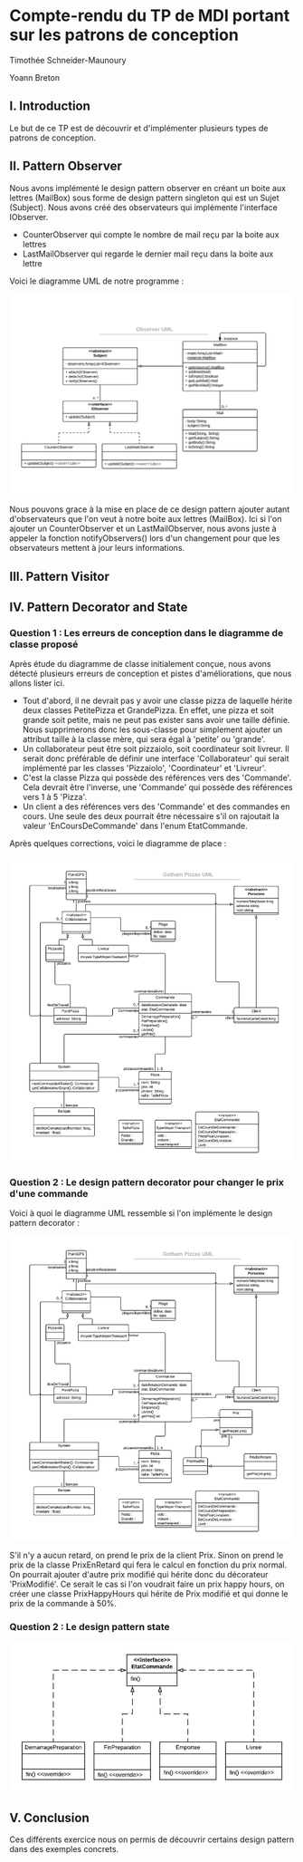 # Compte-rendu du TP de MDI portant sur les patrons de conception

Timothée Schneider-Maunoury

Yoann Breton

## I. Introduction

Le but de ce TP est de découvrir et d'implémenter plusieurs types de patrons de conception.

## II. Pattern Observer

Nous avons implémenté le design pattern observer en créant un boite aux lettres (MailBox) sous forme de design pattern singleton qui est un Sujet (Subject). Nous avons créé des observateurs qui implémente l'interface IObserver.
- CounterObserver qui compte le nombre de mail reçu par la boite aux lettres
- LastMailObserver qui regarde le dernier mail reçu dans la boite aux lettre

Voici le diagramme UML de notre programme :

![Diagramme UML du design pattern observer](uml/observer_uml.jpg?raw=true)

Nous pouvons grace à la mise en place de ce design pattern ajouter autant d'observateurs que l'on veut à notre boite aux lettres (MailBox). Ici si l'on ajouter un CounterObserver et un LastMailObserver, nous avons juste à appeler la fonction notifyObservers() lors d'un changement pour que les observateurs mettent à jour leurs informations.

## III. Pattern Visitor



## IV. Pattern Decorator and State

### Question 1 : Les erreurs de conception dans le diagramme de classe proposé

Après étude du diagramme de classe initialement conçue, nous avons détecté plusieurs erreurs de conception et pistes d'améliorations, que nous allons lister ici.

- Tout d'abord, il ne devrait pas y avoir une classe pizza de laquelle hérite deux classes PetitePizza et GrandePizza. En effet, une pizza et soit grande soit petite, mais ne peut pas exister sans avoir une taille définie. Nous supprimerons donc les sous-classe pour simplement ajouter un attribut taille à la classe mère, qui sera égal à 'petite' ou 'grande'.
- Un collaborateur peut être soit pizzaiolo, soit coordinateur soit livreur. Il serait donc préférable de définir une interface 'Collaborateur' qui serait implémenté par les classes 'Pizzaiolo', 'Coordinateur' et 'Livreur'.
- C'est la classe Pizza qui possède des références vers des 'Commande'. Cela devrait être l'inverse, une 'Commande' qui possède des références vers 1 à 5 'Pizza'.
- Un client a des références vers des 'Commande' et des commandes en cours. Une seule des deux pourrait être nécessaire s'il on rajoutait la valeur 'EnCoursDeCommande' dans l'enum EtatCommande.

Après quelques corrections, voici le diagramme de place :

![Diagramme de classe Gotham Pizzas après correction](uml/Gotham_Pizzas_UML.jpeg)

### Question 2 : Le design pattern decorator pour changer le prix d'une commande

Voici à quoi le diagramme UML ressemble si l'on implémente le design pattern decorator :

![Diagramme de classe Gotham Pizzas avec design pattern decorator](uml/Gotham_Pizzas_Retard_UML.jpeg)

S'il n'y a aucun retard, on prend le prix de la client Prix. Sinon on prend le prix de la classe PrixEnRetard qui fera le calcul en fonction du prix normal. On pourrait ajouter d'autre prix modifié qui hérite donc du décorateur 'PrixModifié'. Ce serait le cas si l'on voudrait faire un prix happy hours, on créer une classe PrixHappyHours qui hérite de Prix modifié et qui donne le prix de la commande à 50%.

### Question 2 : Le design pattern state

![Diagramme de classe State](uml/State_UML.jpeg)

## V. Conclusion

Ces différents exercice nous on permis de découvrir certains design pattern dans des exemples concrets.